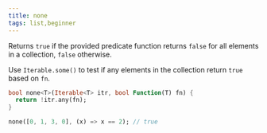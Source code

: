 ```yaml
---
title: none
tags: list,beginner
---
```


Returns `true` if the provided predicate function returns `false` for all elements in a collection, `false` otherwise.

Use `Iterable.some()` to test if any elements in the collection return `true` based on `fn`. 

```dart
bool none<T>(Iterable<T> itr, bool Function(T) fn) {
  return !itr.any(fn);
}
```

```dart
none([0, 1, 3, 0], (x) => x == 2); // true
```
